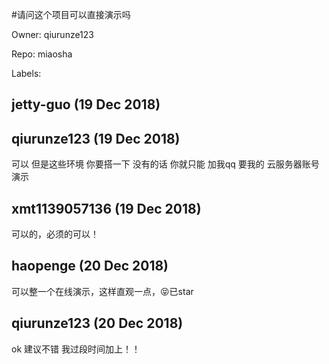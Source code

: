 #请问这个项目可以直接演示吗

Owner: qiurunze123

Repo: miaosha

Labels: 

## jetty-guo (19 Dec 2018)



## qiurunze123 (19 Dec 2018)

可以 但是这些环境 你要搭一下  没有的话 你就只能 加我qq 要我的 云服务器账号 演示

## xmt1139057136 (19 Dec 2018)

可以的，必须的可以！

## haopenge (20 Dec 2018)

可以整一个在线演示，这样直观一点，😝已star

## qiurunze123 (20 Dec 2018)

ok  建议不错 我过段时间加上！！

